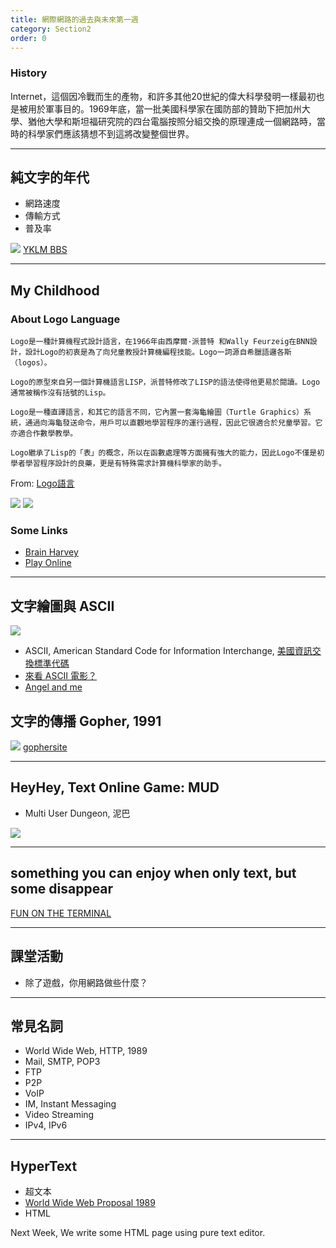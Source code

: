 ```yaml
---
title: 網際網路的過去與未來第一週
category: Section2
order: 0
---
```


### History
Internet，這個因冷戰而生的產物，和許多其他20世紀的偉大科學發明一樣最初也是被用於軍事目的。1969年底，當一批美國科學家在國防部的贊助下把加州大學、猶他大學和斯坦福研究院的四台電腦按照分組交換的原理連成一個網路時，當時的科學家們應該猜想不到這將改變整個世界。

---

## 純文字的年代
+ 網路速度
+ 傳輸方式
+ 普及率

![](/icixin/images/lessons/section2-1.png)
[YKLM BBS](telnet://yklm.schl.tw)

---

## My Childhood

### About Logo Language

```
Logo是一種計算機程式設計語言，在1966年由西摩爾·派普特 和Wally Feurzeig在BNN設計，設計Logo的初衷是為了向兒童教授計算機編程技能。Logo一詞源自希臘語邏各斯（logos）。

Logo的原型來自另一個計算機語言LISP，派普特修改了LISP的語法使得他更易於閱讀。Logo通常被稱作沒有括號的Lisp。

Logo是一種直譯語言，和其它的語言不同，它內置一套海龜繪圖（Turtle Graphics）系統，通過向海龜發送命令，用戶可以直觀地學習程序的運行過程，因此它很適合於兒童學習。它亦適合作數學教學。

Logo繼承了Lisp的「表」的概念，所以在函數處理等方面擁有強大的能力，因此Logo不僅是初學者學習程序設計的良藥，更是有特殊需求計算機科學家的助手。
```
From: [Logo語言](https://zh.wikipedia.org/wiki/Logo%E8%AF%AD%E8%A8%80)

![](http://media.tumblr.com/tumblr_m43bakRVSb1rpx08t.png)
![](http://www.annehelmond.nl/wordpress/wp-content/uploads/2007/11/logo_mit.png)

### Some Links
+ [Brain Harvey](https://people.eecs.berkeley.edu/~bh/)
+ [Play Online](http://www.calormen.com/jslogo/)

---

## 文字繪圖與 ASCII
![](/icixin/images/lessons/section2-2.png)

+ ASCII, American Standard Code for Information Interchange, [美國資訊交換標準代碼](https://zh.wikipedia.org/wiki/ASCII)
+ [來看 ASCII 電影？](telnet://towel.blinkenlights.nl)
+ [Angel and me](https://drive.google.com/open?id=0B-lDh0kSkeUxeG94SDNRQ2traVU)

## 文字的傳播 Gopher, 1991
![](http://s7.computerhistory.org/is/image/CHM/500004863-03-01?$re-medium$)
[gophersite](gopher://port70.net/1chan)

---

## HeyHey, Text Online Game: MUD
+ Multi User Dungeon, 泥巴

![](/icixin/images/lessons/section2-3.png)

---

## something you can enjoy when only text, but some disappear
[FUN ON THE TERMINAL](http://mewbies.com/acute_terminal_fun_telnet_public_servers_watch_star_wars_play_games_etc.htm)

---

## 課堂活動
+ 除了遊戲，你用網路做些什麼？


---

## 常見名詞
+ World Wide Web, HTTP, 1989
+ Mail, SMTP, POP3
+ FTP
+ P2P
+ VoIP
+ IM, Instant Messaging
+ Video Streaming
+ IPv4, IPv6

--- 

## HyperText
+ 超文本
+ [World Wide Web Proposal 1989](https://www.w3.org/History/1989/proposal.html)
+ HTML

Next Week, We write some HTML page using pure text editor.
